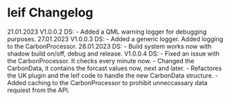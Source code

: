 # leif Changelog

21.01.2023 V1.0.0.2 DS: - Added a QML warning logger for debugging purposes.
27.01.2023 V1.0.0.3 DS: - Added a generic logger. Added logging to the CarbonProcessor.
28.01.2023          DS: - Build system works now with shadow build on/off, debug and release.
           V1.0.0.4 DS: - Fixed an issue with the CarbonProcessor. It checks every minute now.
		                - Changed the CarbonData, it contains the forcast values now, next and later.
						- Refactores the UK plugin and the leif code to handle the new CarbonData structure.
						- Added caching to the CarbonProcessor to prohibit unneccassary data requiest from the API.
		                